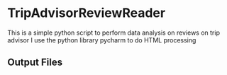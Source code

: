 # TripAdvisorReviewReader

This is a simple python script to perform data analysis on reviews on trip advisor
I use the python library pycharm to do HTML processing

## Output Files